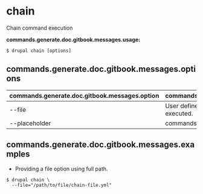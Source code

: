 # chain
Chain command execution

**commands.generate.doc.gitbook.messages.usage:**
```
$ drupal chain [options]
```

## commands.generate.doc.gitbook.messages.options
commands.generate.doc.gitbook.messages.option | commands.generate.doc.gitbook.messages.details
-------|-------------
--file | User defined file containing commands to get executed.
--placeholder | commands.chain.options.placeholder

## commands.generate.doc.gitbook.messages.examples
* Providing a file option using full path.
```
$ drupal chain \
  --file="/path/to/file/chain-file.yml"

```
